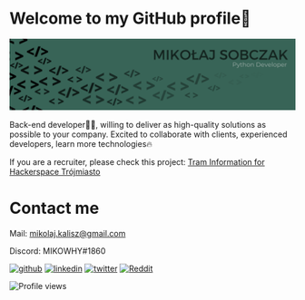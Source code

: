 # Welcome to my GitHub profile👋
![](https://github.com/mikowhyHUB/mikowhyHUB/blob/main/ms_banner.png?raw=true)

Back-end developer🧑‍💻, willing to deliver as high-quality solutions as possible to your company. Excited to collaborate with clients, experienced developers, learn more technologies🔥

If you are a recruiter, please check this project: [Tram Information for Hackerspace Trójmiasto](https://github.com/mikowhyHUB/hs3-traminformation)
# Contact me
Mail: mikolaj.kalisz@gmail.com 

Discord: MIKOWHY#1860

[<img src='https://cdn.jsdelivr.net/npm/simple-icons@3.0.1/icons/github.svg' alt='github' height='40'>](https://github.com/mikowhyHUB)  [<img src='https://cdn.jsdelivr.net/npm/simple-icons@3.0.1/icons/linkedin.svg' alt='linkedin' height='40'>](https://www.linkedin.com/in/mikobczak/) [<img src='https://cdn.jsdelivr.net/npm/simple-icons@3.0.1/icons/twitter.svg' alt='twitter' height='40'>](https://twitter.com/_mikowhy)  [<img src='https://cdn.jsdelivr.net/npm/simple-icons@3.0.1/icons/reddit.svg' alt='Reddit' height='40'>](https://www.reddit.com/user/_mikowhy)  

![Profile views](https://gpvc.arturio.dev/mikowhyHUB)  
